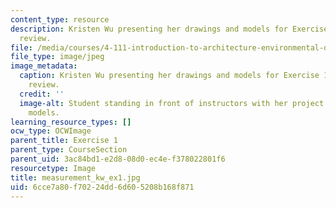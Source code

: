 ```yaml
---
content_type: resource
description: Kristen Wu presenting her drawings and models for Exercise 1 during studio
  review.
file: /media/courses/4-111-introduction-to-architecture-environmental-design-spring-2014/6cce7a80f70224dd6d605208b168f871_measurement_kw_ex1.jpg
file_type: image/jpeg
image_metadata:
  caption: Kristen Wu presenting her drawings and models for Exercise 1 during studio
    review.
  credit: ''
  image-alt: Student standing in front of instructors with her project drawings and
    models.
learning_resource_types: []
ocw_type: OCWImage
parent_title: Exercise 1
parent_type: CourseSection
parent_uid: 3ac84bd1-e2d8-08d0-ec4e-f378022801f6
resourcetype: Image
title: measurement_kw_ex1.jpg
uid: 6cce7a80-f702-24dd-6d60-5208b168f871
---
```

